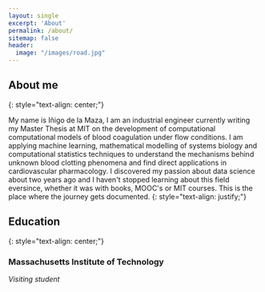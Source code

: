 ```yaml
---
layout: single
excerpt: 'About'
permalink: /about/
sitemap: false
header:
  image: "/images/road.jpg"
---
```


## About me
{: style="text-align: center;"}

My name is Iñigo de la Maza, I am an industrial engineer currently writing my Master Thesis at MIT on the development of computational computational models of blood coagulation under flow conditions. I am applying machine learning, mathematical modelling of systems biology and computational statistics techniques to understand the mechanisms behind unknown blood clotting phenomena and find direct applications in cardiovascular pharmacology. I discovered my passion about data science about two years ago and I haven't stopped learning about this field eversince, whether it was with books, MOOC's or MIT courses. This is the place where the journey gets documented.
{: style="text-align: justify;"}

## Education
{: style="text-align: center;"}

### Massachusetts Institute of Technology
_Visiting student_

